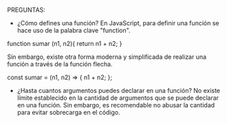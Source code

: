 PREGUNTAS:

-  ¿Cómo defines una función?
En JavaScript, para definir una función se hace uso de la palabra clave "function".

function sumar (n1, n2){
    return n1 + n2;
}

Sin embargo, existe otra forma moderna y simplificada de realizar una función a través de la función flecha.

const sumar = (n1, n2) => {
    n1 + n2;
};

-  ¿Hasta cuantos argumentos puedes declarar en una función?
No existe límite establecido en la cantidad de argumentos que se puede declarar en una función. Sin embargo, es recomendable no abusar la cantidad para evitar sobrecarga en el código.